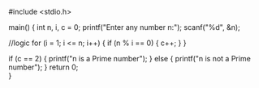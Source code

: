 #include <stdio.h> 

main() {
  int n, i, c = 0;
  printf("Enter any number n:");
  scanf("%d", &n);

  //logic
  for (i = 1; i <= n; i++) {
      if (n % i == 0) {
         c++;
      }
  }

  if (c == 2) {
  printf("n is a Prime number");
  }
  else {
  printf("n is not a Prime number");
  }
  return 0;    
}
